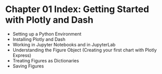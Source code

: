 # Chapter 01 Index: Getting Started with Plotly and Dash

- Setting up a Python Environment
- Installing Plotly and Dash
- Working in Jupyter Notebooks and in JupyterLab
- Understanding the Figure Object (Creating your first chart with Plotly Express)
- Treating Figures as Dictionaries
- Saving Figures
